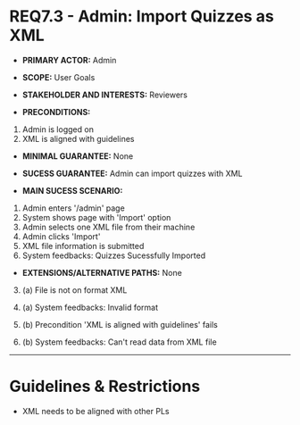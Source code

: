 # REQ7.3 - Admin: Import Quizzes as XML

- **PRIMARY ACTOR:** Admin

- **SCOPE:** User Goals

- **STAKEHOLDER AND INTERESTS:** Reviewers

- **PRECONDITIONS:**
1. Admin is logged on
2. XML is aligned with guidelines

- **MINIMAL GUARANTEE:** None

- **SUCESS GUARANTEE:** Admin can import quizzes with XML

- **MAIN SUCESS SCENARIO:** 
1. Admin enters '/admin' page 
2. System shows page with 'Import' option
3. Admin selects one XML file from their machine
4. Admin clicks 'Import'
5. XML file information is submitted
6. System feedbacks: Quizzes Sucessfully Imported

- **EXTENSIONS/ALTERNATIVE PATHS:** None

3. (a) File is not on format XML
6. (a) System feedbacks: Invalid format 

3. (b) Precondition 'XML is aligned with guidelines' fails 
6. (b) System feedbacks: Can't read data from XML file

---

# Guidelines & Restrictions

- XML needs to be aligned with other PLs
